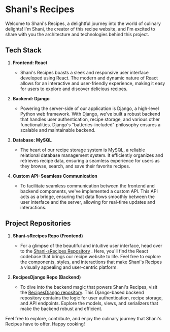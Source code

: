 # Shani's Recipes

Welcome to Shani's Recipes, a delightful journey into the world of culinary delights! I'm Shani, the creator of this recipe website, and I'm excited to share with you the architecture and technologies behind this project.

## Tech Stack

1. **Frontend: React**
   - Shani's Recipes boasts a sleek and responsive user interface developed using React. The modern and dynamic nature of React allows for an interactive and user-friendly experience, making it easy for users to explore and discover delicious recipes.

2. **Backend: Django**
   - Powering the server-side of our application is Django, a high-level Python web framework. With Django, we've built a robust backend that handles user authentication, recipe storage, and various other functionalities. Django's "batteries-included" philosophy ensures a scalable and maintainable backend.

3. **Database: MySQL**
   - The heart of our recipe storage system is MySQL, a reliable relational database management system. It efficiently organizes and retrieves recipe data, ensuring a seamless experience for users as they browse, search, and save their favorite recipes.

4. **Custom API: Seamless Communication**
   - To facilitate seamless communication between the frontend and backend components, we've implemented a custom API. This API acts as a bridge, ensuring that data flows smoothly between the user interface and the server, allowing for real-time updates and interactions.

## Project Repositories

1. **Shani-sRecipes Repo (Frontend)**
   - For a glimpse of the beautiful and intuitive user interface, head over to the [Shani-sRecipes Repository](https://github.com/ShaniYamin/shani-sRecipes)
. Here, you'll find the React codebase that brings our recipe website to life. Feel free to explore the components, styles, and interactions that make Shani's Recipes a visually appealing and user-centric platform.

2. **RecipesDjango Repo (Backend)**
   - To dive into the backend magic that powers Shani's Recipes, visit the [RecipesDjango repository](https://github.com/ShaniYamin/RecipesDjango). This Django-based backend repository contains the logic for user authentication, recipe storage, and API endpoints. Explore the models, views, and serializers that make the backend robust and efficient.


Feel free to explore, contribute, and enjoy the culinary journey that Shani's Recipes have to offer. Happy cooking!

